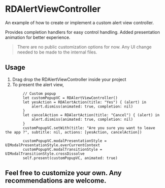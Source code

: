 # RDAlertViewController
An example of how to create or implement a custom alert view controller. 

Provides completion handlers for easy control handling. Added presentation animation for better experience.
> There are no public customization options for now. Any UI change needed to be made to the internal files.

## Usage

1. Drag drop the RDAlertViewController inside your project
2. To present the alert view, 

```
        // Custom popup
        let customPopupVC = RDAlertViewController()
        let yesAction = RDAlertAction(title: "Yes") { (alert) in
            alert.dismiss(animated: true, completion: nil)
        }
        let cancelAction = RDAlertAction(title: "Cancel") { (alert) in
            alert.dismiss(animated: true, completion: nil)
        }
        customPopupVC.setWith(title: "Are you sure you want to leave the app ?", subtitle: nil, actions: [yesAction, cancelAction])
        
        customPopupVC.modalPresentationStyle = UIModalPresentationStyle.overCurrentContext
        customPopupVC.modalTransitionStyle = UIModalTransitionStyle.crossDissolve
        self.present(customPopupVC, animated: true)
```

## Feel free to customize your own. Any recommendations are welcome.
